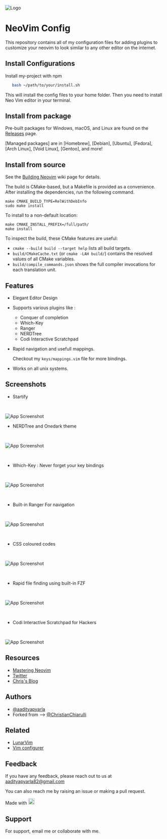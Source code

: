 
![Logo](https://raw.githubusercontent.com/neovim/neovim.github.io/master/logos/neovim-logo-300x87.png)

    
# NeoVim Config

This repository contains all of my configuration files for adding plugins to customize your neovim to look similar to any other editor on the internet. 

## Install Configurations

Install my-project with npm

```bash 
   bash ~/path/to/your/install.sh   
```
This will install the config files to your home folder.
Then you need to install Neo Vim editor in your terminal.

Install from package
--------------------

Pre-built packages for Windows, macOS, and Linux are found on the
[Releases](https://github.com/neovim/neovim/releases/) page.

[Managed packages] are in [Homebrew], [Debian], [Ubuntu], [Fedora], [Arch Linux], [Void Linux], [Gentoo], and more!

Install from source
-------------------

See the [Building Neovim](https://github.com/neovim/neovim/wiki/Building-Neovim) wiki page for details.

The build is CMake-based, but a Makefile is provided as a convenience.
After installing the dependencies, run the following command.

    make CMAKE_BUILD_TYPE=RelWithDebInfo
    sudo make install

To install to a non-default location:

    make CMAKE_INSTALL_PREFIX=/full/path/
    make install

To inspect the build, these CMake features are useful:

- `cmake --build build --target help` lists all build targets.
- `build/CMakeCache.txt` (or `cmake -LAH build/`) contains the resolved values of all CMake variables.
- `build/compile_commands.json` shows the full compiler invocations for each translation unit.

## Features

- Elegant Editor Design
- Supports various plugins like : 
    - Conquer of completion
    - Which-Key
    - Ranger
    - NERDTree
    - Codi Interactive Scratchpad
- Rapid navigation and usefull mappings.
    
    Checkout my `keys/mappings.vim` file for more bindings.

- Works on all unix systems.

## Screenshots
- Startify

<br />

![App Screenshot](https://github.com/aadityapyarla/NeoVim/blob/master/.assets/Screenshot%202021-07-04%20at%202.05.14%20PM.png?raw=true)
- NERDTree and Onedark theme

<br />

![App Screenshot](https://github.com/aadityapyarla/NeoVim/blob/master/.assets/Screenshot%202021-07-04%20at%202.07.29%20PM.png?raw=true)

<br />

- Which-Key : Never forget your key bindings

<br />

![App Screenshot](https://github.com/aadityapyarla/NeoVim/blob/master/.assets/Screenshot%202021-07-04%20at%202.09.42%20PM.png?raw=true)

<br />

- Built-in Ranger For navigation

<br />

![App Screenshot](https://github.com/aadityapyarla/NeoVim/blob/master/.assets/Screenshot%202021-07-04%20at%202.10.41%20PM.png?raw=truee)

<br />

- CSS coloured codes 

<br />

![App Screenshot](https://github.com/aadityapyarla/NeoVim/blob/master/.assets/Screenshot%202021-07-04%20at%203.32.22%20PM.png?raw=true)

<br />

- Rapid file finding using built-in FZF

<br />

![App Screenshot](https://github.com/aadityapyarla/NeoVim/blob/master/.assets/fzf.gif?raw=true)

<br />

- Codi Interactive Scratchpad for Hackers

<br />

![App Screenshot](https://github.com/aadityapyarla/NeoVim/blob/master/.assets/codi.gif?raw=true)


Resources
---------

- [Mastering Neovim](https://www.youtube.com/channel/UCS97tchJDq17Qms3cux8wcA)
- [Twitter](https://www.twitter.com/APyarla)
- [Chris's Blog](https://www.chiarulli.me/Neovim/01-vim-plug/)


## Authors

- [@aadityapyarla](https://www.github.com/aadityapyarla) 
- Forked from --> [@ChristianChiarulli](https://www.github.com/ChristianChiarulli)


## Related
- [LunarVim](https://www.github.com/ChristianChiarulli/LunarVim)
- [Vim configurer](https://www.vimconfig.com/)


## Feedback

If you have any feedback, please reach out to us at aadityapyarla82@gmail.com

You can also reach me by raising an issue or making a pull request.

Made with 
<a href="#">
  <img width="20" height="20" src="https://www.static.djangoproject.com/img/fundraising-heart.cd6bb84ffd33.svg" />
</a>


  
## Support

For support, email me or collaborate with me.

  
